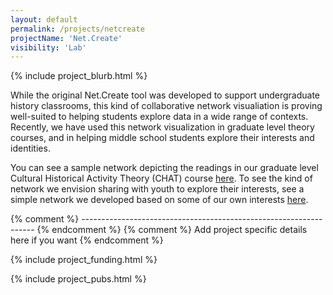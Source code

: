 ```yaml
---
layout: default
permalink: /projects/netcreate
projectName: 'Net.Create'
visibility: 'Lab'
---
```


{% include project_blurb.html %}

While the original Net.Create tool was developed to support undergraduate history classrooms, this kind of collaborative network visualiation is proving well-suited to helping students explore data in a wide range of contexts. Recently, we have used this network visualization in graduate level theory courses, and in helping middle school students explore their interests and identities. 

You can see a sample network depicting the readings in our graduate level Cultural Historical Activity Theory (CHAT) course <a href="https://joshuadanish.com/nc/index.html?dataset=CHAT#/" target="net.create">here</a>. To see the kind of network we envision sharing with youth to explore their interests, see a simple network we developed based on some of our own interests <a href="https://joshuadanish.com/nc/index.html?dataset=VFOI1#/" target="net.create">here</a>.

{% comment %} ------------------------------------------------------------------ {% endcomment %} 
{% comment %} Add project specific details here if you want {% endcomment %} 

{% include project_funding.html %}

{% include project_pubs.html %}
